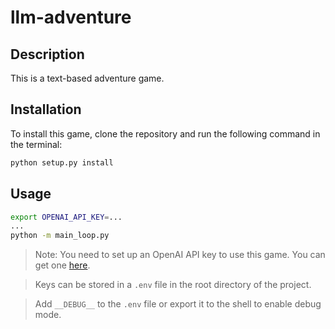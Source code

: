 # llm-adventure

## Description

This is a text-based adventure game. 

## Installation

To install this game, clone the repository and run the following command in the terminal:

```bash
python setup.py install
```


## Usage

```bash
export OPENAI_API_KEY=...
...
python -m main_loop.py
``` 

> Note: You need to set up an OpenAI API key to use this game. You can get one [here](https://beta.openai.com/).

> Keys can be stored in a `.env` file in the root directory of the project.

> Add `__DEBUG__` to the `.env` file or export it to the shell to enable debug mode.
